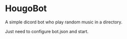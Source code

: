 # HougoBot

A simple dicord bot who play random music in a directory.

Just need to configure bot.json and start.
